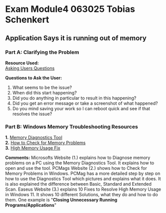 
# Exam Module4 063025 Tobias Schenkert

##  Application Says it is running out of memory

### Part A: Clarifying the Problem

**Resource Used:**  
[Asking Users Questions](https://community.spiceworks.com/t/helpdesk-tech-probing-questions-to-ask-end-users/948171/6)

**Questions to Ask the User:**
1. What seems to be the issue?
2. When did this start happening?
3. Did you do anything in particular to result in this happening?
4. Did you get an error message or take a screenshot of what happened?
5. Do you mind saving your work so I can reboot quick and see if that resolves the issue?

### Part B: Windows Memory Troubleshooting Resources
**1.** [Memory Diagnostics Tool](http://hs.windows.microsoft.com/hhweb/content/m-en-us/p-6.2/id-4edd5f80-def2-4d32-965c-116d49fb9872/)  
**2.** [How to Check for Memory Problems](https://www.pcmag.com/how-to/how-to-check-for-memory-problems-in-windows)  
**3.** [High Memory Usage Fix](https://www.easeus.com/partition-master/windows-10-high-ram-cpu-memory-usage-issue.html?srsltid=AfmBOoq245KbaMv7j10QPYNzypXpI4AJKuexJkPdem0lB14_Vgw0SA_2)  

**Comments:** 
Microsofts Website (1.) explains how to Diagnose memory problems on a PC using the Memory Diagnostics Tool. It explains how to open and use the tool.
PCMags Website (2.) shows how to Check for Memory Problems in Windows. PCMag has a more detailed step by step on how to use the Diagnostics Tool which pictures and explains what it does. It is also explained the difference between Basic, Standard and Extended Scan.
Easeus Website (3.) explains 10 Fixes to Resolve High Memory Usage in Windows 11. It shows 10 different Solutions, what they do and how to do them. One example is "**Closing Unnecessary Running Programs/Applications**"

